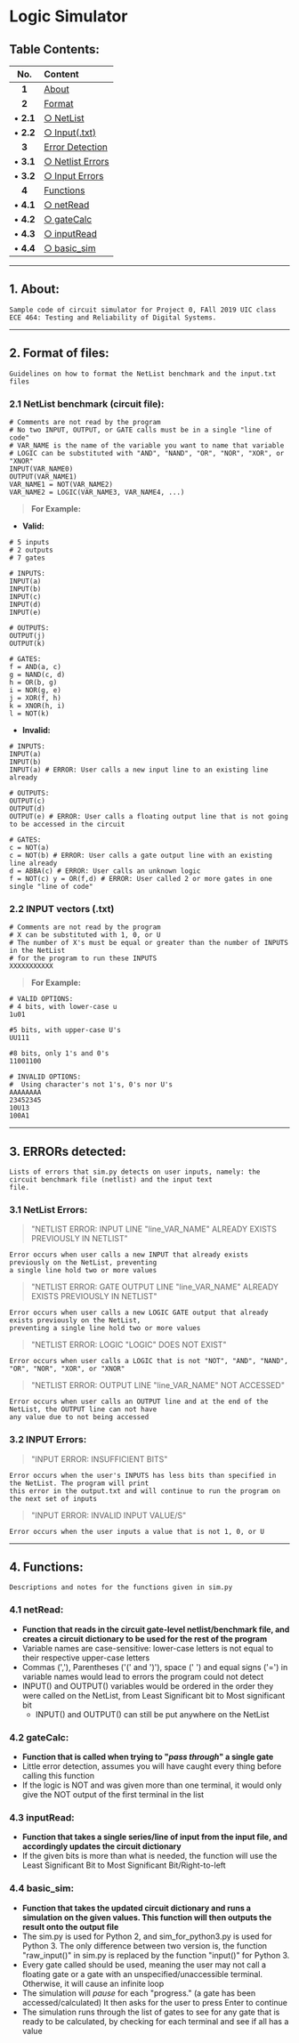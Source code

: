 # Logic Simulator
## Table Contents:
No. | Content 
:---: | :---
**1** | [About](README.md#1-About)
**2** | [Format](README.md#2-Format)
• **2.1** | [○ NetList](README.md#21-NetList)
• **2.2** | [○ Input(.txt)](README.md#22-Input-txt)
**3** | [Error Detection](README.md#3-ERROR-detection)
• **3.1** | [○ Netlist Errors](README.md#31-NetList-Errors)
• **3.2** | [○ Input Errors](README.md#32-Input-Errors)
**4** | [Functions](README.md#4-Functions)
• **4.1** | [○ netRead](README.md#41-netRead)
• **4.2** | [○ gateCalc](README.md#42-gateCalc)
• **4.3** | [○ inputRead](README.md#43-inputRead)
• **4.4** | [○ basic_sim](README.md#44-basic_sim)
_____________
## 1. About:
    Sample code of circuit simulator for Project 0, FAll 2019 UIC class ECE 464: Testing and Reliability of Digital Systems.
    
____________
## 2. Format of files:
    Guidelines on how to format the NetList benchmark and the input.txt files
### 2.1 NetList benchmark (circuit file):
    # Comments are not read by the program
    # No two INPUT, OUTPUT, or GATE calls must be in a single "line of code"
    # VAR_NAME is the name of the variable you want to name that variable
    # LOGIC can be substituted with "AND", "NAND", "OR", "NOR", "XOR", or "XNOR"
    INPUT(VAR_NAME0)
    OUTPUT(VAR_NAME1)
    VAR_NAME1 = NOT(VAR_NAME2)
    VAR_NAME2 = LOGIC(VAR_NAME3, VAR_NAME4, ...)
> __For Example:__

*  __Valid:__

```
# 5 inputs
# 2 outputs
# 7 gates

# INPUTS:
INPUT(a)
INPUT(b)
INPUT(c)
INPUT(d)
INPUT(e)

# OUTPUTS:
OUTPUT(j)
OUTPUT(k)

# GATES:
f = AND(a, c)
g = NAND(c, d)
h = OR(b, g)
i = NOR(g, e)
j = XOR(f, h)
k = XNOR(h, i)
l = NOT(k)
```

*  __Invalid:__

```
# INPUTS:
INPUT(a)
INPUT(b)
INPUT(a) # ERROR: User calls a new input line to an existing line already

# OUTPUTS:
OUTPUT(c)
OUTPUT(d)
OUTPUT(e) # ERROR: User calls a floating output line that is not going to be accessed in the circuit

# GATES:
c = NOT(a)
c = NOT(b) # ERROR: User calls a gate output line with an existing line already
d = ABBA(c) # ERROR: User calls an unknown logic
f = NOT(c) y = OR(f,d) # ERROR: User called 2 or more gates in one single "line of code" 
```

### 2.2 INPUT vectors (.txt)
    # Comments are not read by the program
    # X can be substituted with 1, 0, or U
    # The number of X's must be equal or greater than the number of INPUTS in the NetList
    # for the program to run these INPUTS
    XXXXXXXXXXX
> __For Example:__

```
# VALID OPTIONS:
# 4 bits, with lower-case u
1u01

#5 bits, with upper-case U's
UU111

#8 bits, only 1's and 0's
11001100

# INVALID OPTIONS:
#  Using character's not 1's, 0's nor U's
AAAAAAAA
23452345
10U13
100A1
```

_____________
## 3. ERRORs detected:
    Lists of errors that sim.py detects on user inputs, namely: the circuit benchmark file (netlist) and the input text
    file. 
### 3.1 NetList Errors:
> "NETLIST ERROR: INPUT LINE "line_VAR_NAME" ALREADY EXISTS PREVIOUSLY IN NETLIST"
    
    Error occurs when user calls a new INPUT that already exists previously on the NetList, preventing 
    a single line hold two or more values

> "NETLIST ERROR: GATE OUTPUT LINE "line_VAR_NAME" ALREADY EXISTS PREVIOUSLY IN NETLIST"

    Error occurs when user calls a new LOGIC GATE output that already exists previously on the NetList, 
    preventing a single line hold two or more values

> "NETLIST ERROR: LOGIC "LOGIC" DOES NOT EXIST"

    Error occurs when user calls a LOGIC that is not "NOT", "AND", "NAND", "OR", "NOR", "XOR", or "XNOR"

> "NETLIST ERROR: OUTPUT LINE "line_VAR_NAME" NOT ACCESSED" 

    Error occurs when user calls an OUTPUT line and at the end of the NetList, the OUTPUT line can not have 
    any value due to not being accessed

### 3.2 INPUT Errors:
> "INPUT ERROR: INSUFFICIENT BITS"

    Error occurs when the user's INPUTS has less bits than specified in the NetList. The program will print
    this error in the output.txt and will continue to run the program on the next set of inputs

> "INPUT ERROR: INVALID INPUT VALUE/S"

    Error occurs when the user inputs a value that is not 1, 0, or U

________________
## 4. Functions:
    Descriptions and notes for the functions given in sim.py
### 4.1 netRead:
* **Function that reads in the circuit gate-level netlist/benchmark file, and creates a circuit dictionary to be used
for the rest of the program**
* Variable names are case-sensitive: lower-case letters is not equal to their respective upper-case letters
* Commas (','), Parentheses ('(' and ')'), space (' ') and equal signs ('=') in variable names
would lead to errors the program could not detect
* INPUT() and OUTPUT() variables would be ordered in the order they were called on the NetList, from Least Significant
bit to Most significant bit
    * INPUT() and OUTPUT() can still be put anywhere on the NetList
### 4.2 gateCalc:
* **Function that is called when trying to "*pass through*" a single gate**
* Little error detection, assumes you will have caught every thing before calling this function
* If the logic is NOT and was given more than one terminal, it would only give the NOT output of the first terminal
in the list
### 4.3 inputRead:
* **Function that takes a single series/line of input from the input file, and accordingly updates the circuit
dictionary**
* If the given bits is more than what is needed, the function will use the Least Significant Bit to Most Significant 
Bit/Right-to-left
### 4.4 basic_sim:
* **Function that takes the updated circuit dictionary and runs a simulation on the given values. This function will 
then outputs the result onto the output file**
* The sim.py is used for Python 2, and sim_for_python3.py is used for Python 3. The only difference between
two version is, the function "raw_input()" in sim.py is replaced by the function "input()" for Python 3.
* Every gate called should be used, meaning the user may not call a floating gate or a gate with an 
unspecified/unaccessible terminal. Otherwise, it will cause an infinite loop
* The simulation will *pause* for each "progress." (a gate has been accessed/calculated)
It then asks for the user to press Enter to continue
* The simulation runs through the list of gates to see for any gate that is ready to be calculated, by checking for each
terminal and see if all has a value
